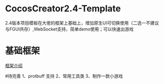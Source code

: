 # CocosCreator2.4-Template
2.4版本项目模板在大佬的框架上基础上，增加原生UI可切换使用（二选一不建议与FGUI共存）,WebSocket支持，简单demo使用；可以快速出游戏
# 基础框架 
[框架介绍](https://github.com/yanmingjie0223/CocosCreator)

#待完善
1、protbuff 支持
2、常用工具类
3、制作一款小游戏
